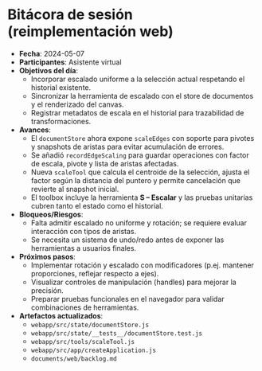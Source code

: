 # Bitácora de sesión (reimplementación web)
- **Fecha**: 2024-05-07
- **Participantes**: Asistente virtual
- **Objetivos del día**:
  - Incorporar escalado uniforme a la selección actual respetando el historial existente.
  - Sincronizar la herramienta de escalado con el store de documentos y el renderizado del canvas.
  - Registrar metadatos de escala en el historial para trazabilidad de transformaciones.
- **Avances**:
  - El `documentStore` ahora expone `scaleEdges` con soporte para pivotes y snapshots de aristas para evitar acumulación de errores.
  - Se añadió `recordEdgeScaling` para guardar operaciones con factor de escala, pivote y lista de aristas afectadas.
  - Nueva `scaleTool` que calcula el centroide de la selección, ajusta el factor según la distancia del puntero y permite cancelación que revierte al snapshot inicial.
  - El toolbox incluye la herramienta **S – Escalar** y las pruebas unitarias cubren tanto el estado como el historial.
- **Bloqueos/Riesgos**:
  - Falta admitir escalado no uniforme y rotación; se requiere evaluar interacción con tipos de aristas.
  - Se necesita un sistema de undo/redo antes de exponer las herramientas a usuarios finales.
- **Próximos pasos**:
  - Implementar rotación y escalado con modificadores (p.ej. mantener proporciones, reflejar respecto a ejes).
  - Visualizar controles de manipulación (handles) para mejorar la precisión.
  - Preparar pruebas funcionales en el navegador para validar combinaciones de herramientas.
- **Artefactos actualizados**:
  - `webapp/src/state/documentStore.js`
  - `webapp/src/state/__tests__/documentStore.test.js`
  - `webapp/src/tools/scaleTool.js`
  - `webapp/src/app/createApplication.js`
  - `documents/web/backlog.md`
